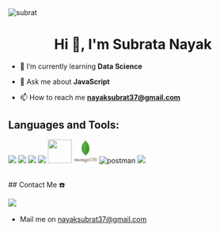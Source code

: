 <img align="center" src="https://www.mygo.ge/uploads/blog/1584023795.jpg" alt="subrat" />

<h1 align="center">Hi 👋, I'm  Subrata Nayak</h1>

- 🌱 I’m currently learning **Data Science**

- 💬 Ask me about **JavaScript**

- 📫 How to reach me **nayaksubrat37@gmail.com**

## Languages and Tools:

<p align="left"> 
    <img src="https://img.icons8.com/color/48/000000/python.png"/>  
    <img src="https://img.icons8.com/color/48/000000/pandas.png"/>
   <img src="https://img.icons8.com/color/48/000000/numpy.png"/>
  <img src="https://img.icons8.com/color/48/000000/mysql.png"/>
  <img src="https://img.icons8.com/color/512/tableau-software.png" style="height:48px;width:48px" />
    <img src="https://raw.githubusercontent.com/devicons/devicon/master/icons/mongodb/mongodb-original-wordmark.svg" alt="mongodb" width="48" height="48"/> 
  <img src="https://www.vectorlogo.zone/logos/getpostman/getpostman-icon.svg" alt="postman" width="45" height="45"/> 
   <img src="https://img.icons8.com/color/48/000000/git.png"/> 
  
</p>


<br/>
## Contact Me ☎️
<p align="left">

<a href = "https://www.linkedin.com/in/subratnayak96/"><img src="https://img.icons8.com/fluent/48/000000/linkedin.png"/></a>
 * Mail me on nayaksubrat37@gmail.com
</p>

